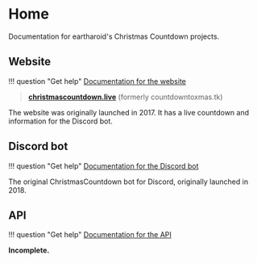 # Home

Documentation for eartharoid's Christmas Countdown projects.

## Website

!!! question "Get help"
	[Documentation for the website](/website)

> **[christmascountdown.live](https://www.christmascountdown.live/?ref=docs)** (formerly countdowntoxmas.tk)

The website was originally launched in 2017. It has a live countdown and information for the Discord bot.

## Discord bot

!!! question "Get help"
	[Documentation for the Discord bot](/discord)

The original ChristmasCountdown bot for Discord, originally launched in 2018.

## API

!!! question "Get help"
	[Documentation for the API](/api)

**Incomplete.**
